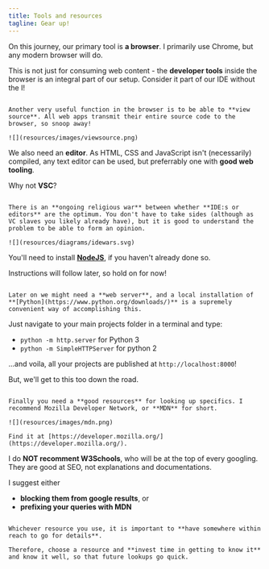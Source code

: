 ```yaml
---
title: Tools and resources
tagline: Gear up!
---
```


On this journey, our primary tool is **a browser**. I primarily use Chrome, but any modern browser will do.

This is not just for consuming web content - the **developer tools** inside the browser is an integral part of our setup. Consider it part of our IDE without the I!

~~~

Another very useful function in the browser is to be able to **view source**. All web apps transmit their entire source code to the browser, so snoop away!

![](resources/images/viewsource.png)

~~~

We also need an **editor**. As HTML, CSS and JavaScript isn't (necessarily) compiled, any text editor can be used, but preferrably one with **good web tooling**.

Why not **VSC**?


~~~

There is an **ongoing religious war** between whether **IDE:s or editors** are the optimum. You don't have to take sides (although as VC slaves you likely already have), but it is good to understand the problem to be able to form an opinion.

![](resources/diagrams/idewars.svg) 

~~~

You'll need to install **[NodeJS](https://nodejs.org/en/)**, if you haven't already done so.

Instructions will follow later, so hold on for now!

~~~

Later on we might need a **web server**, and a local installation of **[Python](https://www.python.org/downloads/)** is a supremely convenient way of accomplishing this.

~~~

Just navigate to your main projects folder in a terminal and type:

* `python -m http.server` for Python 3
* `python -m SimpleHTTPServer` for python 2

...and voila, all your projects are published at `http://localhost:8000`!

But, we'll get to this too down the road.

~~~

Finally you need a **good resources** for looking up specifics. I recommend Mozilla Developer Network, or **MDN** for short.

![](resources/images/mdn.png)

Find it at [https://developer.mozilla.org/](https://developer.mozilla.org/).

~~~

I do **NOT recomment W3Schools**, who will be at the top of every googling. They are good at SEO, not explanations and documentations.

I suggest either

* **blocking them from google results**, or 
* **prefixing your queries with MDN**

~~~

Whichever resource you use, it is important to **have somewhere within reach to go for details**. 

Therefore, choose a resource and **invest time in getting to know it** and know it well, so that future lookups go quick.

